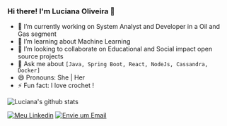 ### Hi there! I'm Luciana Oliveira 👋

<!--
**lrochaoliveira/lrochaoliveira** is a ✨ _special_ ✨ repository because its `README.md` (this file) appears on your GitHub profile.

Here are some ideas to get you started:
-->
- 🔭 I’m currently working on System Analyst and Developer in a Oil and Gas segment
- 🌱 I’m learning about Machine Learning
- 👯 I’m looking to collaborate on Educational and Social impact open source projects
- 💬 Ask me about `[Java, Spring Boot, React, NodeJs, Cassandra, Docker]` 
- 😄 Pronouns: She | Her
- ⚡ Fun fact: I love crochet !

![Luciana's github stats](https://github-readme-stats.vercel.app/api?username=loliveira&show_icons=true&theme=radical)

[![Meu Linkedin](https://img.shields.io/badge/Linkedin-Linkedin-blue)](https://www.linkedin.com/in/luciana-oliveira-76b95a187/)
[![Envie um Email](https://img.shields.io/badge/Gmail-Gmail-red)](mailto:oliveira.luciana.rocha@gmail.com)
